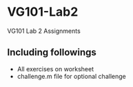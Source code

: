 # VG101-Lab2
VG101 Lab 2 Assignments
## Including followings
- All exercises on worksheet
- challenge.m file for optional challenge
